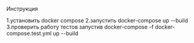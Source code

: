 Инструкция

1.установить docker compose
2.запустить  docker-compose up --build
3.проверить работу тестов запустив  docker-compose -f docker-compose.test.yml up  --build

